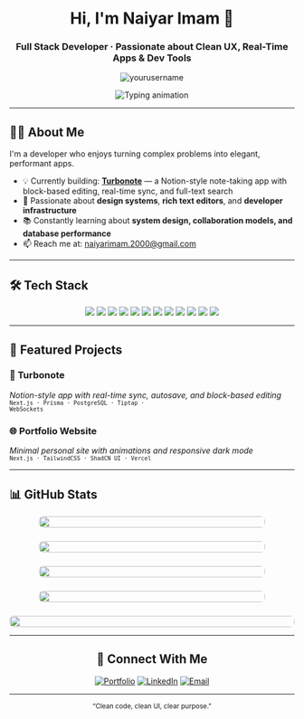 <h1 align="center">
  Hi, I'm Naiyar Imam 👋
</h1>
<h3 align="center">
  Full Stack Developer · Passionate about Clean UX, Real-Time Apps & Dev Tools
</h3>
<p align="center"> 
  <img src="https://komarev.com/ghpvc/?username=yourusername&label=Profile%20views&color=0e75b6&style=flat" alt="yourusername" /> 
</p>

<p align="center">
  <img src="https://readme-typing-svg.herokuapp.com?font=Fira+Code&duration=3000&pause=1000&color=58A6FF&center=true&vCenter=true&width=460&lines=Building+Notion-style+UX+for+the+web;Creating+real-time+collaborative+tools;Exploring+Editor+Tech+%2B+Infra+Design" alt="Typing animation" />
</p>

---


## 👨‍💻 About Me

I'm a developer who enjoys turning complex problems into elegant, performant apps.

- 💡 Currently building: **[Turbonote](#)** — a Notion-style note-taking app with block-based editing, real-time sync, and full-text search
- 🧱 Passionate about **design systems**, **rich text editors**, and **developer infrastructure**
- 📚 Constantly learning about **system design, collaboration models, and database performance**
- 📫 Reach me at: [naiyarimam.2000@gmail.com](mailto:naiyarimam.2000@gmail.com)

---

## 🛠️ Tech Stack

<p align="center">
  <a href="https://github.com/naiyar2000?tab=repositories&q=nextjs" target="_blank"><img src="https://skillicons.dev/icons?i=nextjs" /></a>
  <a href="https://github.com/naiyar2000?tab=repositories&q=react" target="_blank"><img src="https://skillicons.dev/icons?i=react" /></a>
  <a href="https://github.com/naiyar2000?tab=repositories&q=tailwind" target="_blank"><img src="https://skillicons.dev/icons?i=tailwind" /></a>
  <a href="https://github.com/naiyar2000?tab=repositories&q=typescript" target="_blank"><img src="https://skillicons.dev/icons?i=ts" /></a>
  <a href="https://github.com/naiyar2000?tab=repositories&q=javascript" target="_blank"><img src="https://skillicons.dev/icons?i=js" /></a>
  <a href="https://github.com/naiyar2000?tab=repositories&q=nodejs" target="_blank"><img src="https://skillicons.dev/icons?i=nodejs" /></a>
  <a href="https://github.com/naiyar2000?tab=repositories&q=prisma" target="_blank"><img src="https://skillicons.dev/icons?i=prisma" /></a>
  <a href="https://github.com/naiyar2000?tab=repositories&q=postgres" target="_blank"><img src="https://skillicons.dev/icons?i=postgres" /></a>
  <a href="https://github.com/naiyar2000?tab=repositories&q=firebase" target="_blank"><img src="https://skillicons.dev/icons?i=firebase" /></a>
  <a href="https://github.com/naiyar2000?tab=repositories&q=aws" target="_blank"><img src="https://skillicons.dev/icons?i=aws" /></a>
  <a href="https://github.com/naiyar2000?tab=repositories&q=docker" target="_blank"><img src="https://skillicons.dev/icons?i=docker" /></a>
  <a href="https://github.com/naiyar2000?tab=repositories&q=git" target="_blank"><img src="https://skillicons.dev/icons?i=git" /></a>
</p>


---

## 🚀 Featured Projects

### 📓 Turbonote
_Notion-style app with real-time sync, autosave, and block-based editing_  
<sub><code>Next.js · Prisma · PostgreSQL · Tiptap · WebSockets</code></sub>

### 🌐 Portfolio Website  
_Minimal personal site with animations and responsive dark mode_  
<sub><code>Next.js · TailwindCSS · ShadCN UI · Vercel</code></sub>

---


## 📊 GitHub Stats

<div align="center">


<!-- GitHub Stats Row -->
<div style="display: grid; grid-template-columns: repeat(auto-fit, minmax(250px, 1fr)); gap: 24px; justify-items: center; align-items: stretch; width: 100%; max-width: 600px; margin: 0 auto;">
  <img src="https://github-readme-stats.vercel.app/api?username=naiyar2000&show_icons=true&theme=tokyonight&hide_border=true&border_radius=8&include_all_commits=true&count_private=true" style="width:100%; min-width:250px; max-width:400px; border-radius:8px;" />
  <img src="https://github-readme-streak-stats.herokuapp.com?user=naiyar2000&theme=tokyonight&hide_border=true&border_radius=8" style="width:100%; min-width:250px; max-width:400px; border-radius:8px;"/>
  <img src="https://github-readme-stats.vercel.app/api/top-langs/?username=naiyar2000&layout=compact&theme=tokyonight&hide_border=true&border_radius=8" style="width:100%; min-width:250px; max-width:400px; border-radius:8px;" />
  <img src="https://github-profile-summary-cards.vercel.app/api/cards/profile-details?username=naiyar2000&theme=tokyonight" style="width:100%; min-width:250px; max-width:400px; border-radius:8px;" />
  <img src="https://github-profile-trophy.vercel.app/?username=naiyar2000&theme=tokyonight&no-bg=true&no-frame=true&margin-w=15" style="width:100%; grid-column: 1 / -1; border-radius:8px;" />
</div>



---



## 🤝 Connect With Me

[![Portfolio](https://img.shields.io/badge/-Portfolio-black?style=for-the-badge&logo=vercel&logoColor=white)](https://naiyar2000.github.io/Portfolio/)
[![LinkedIn](https://img.shields.io/badge/-LinkedIn-blue?style=for-the-badge&logo=linkedin&logoColor=white)](https://linkedin.com/in/naiyar-imam-370025182)
[![Email](https://img.shields.io/badge/-Email-red?style=for-the-badge&logo=gmail&logoColor=white)](mailto:naiyarimam.2000@gmail.com)

---

<p align="center">
  <sub>“Clean code, clean UI, clear purpose.”</sub>
</p>
